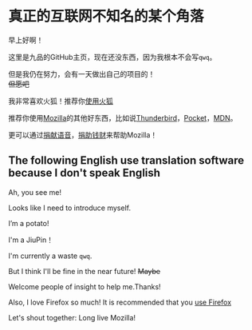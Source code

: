 # 真正的互联网不知名的某个角落

早上好啊！

这里是九品的GitHub主页，现在还没东西，因为我根本不会写`qwq`。

但是我仍在努力，会有一天做出自己的项目的！<br>
<del>但愿吧<del/>

我非常喜欢火狐！推荐你[使用火狐][1]

推荐你使用[Mozilla][7]的其他好东西，比如说[Thunderbird][2]，[Pocket][3]，[MDN][4]。

更可以通过[捐献语音][5]，[捐助钱财][6]来帮助Mozilla！

## The following English use translation software because I don't speak English

Ah, you see me!

Looks like I need to introduce myself.

I’m a potato!

I'm a JiuPin！

I'm currently a waste `qwq`. 

But I think I'll be fine in the near future! <del>Maybe<del/>

Welcome people of insight to help me.Thanks!

Also, I love Firefox so much! It is recommended that you [use Firefox][1]

Let's shout together: Long live Mozilla!

[1]: https://www.firefox.com/ "愣着干什么qwq？赶紧下载呀！"
[2]: https://www.thunderbird.net/ "非常好用的邮箱软件，还可以订阅RSS"
[3]: https://getpocket.com/my-list "跨端收藏夹了属于是"
[4]: https://developer.mozilla.org/ "More MDN. Your MDN."
[5]: https://commonvoice.mozilla.org/ "捐献你的语音！"
[6]: https://donate.mozilla.org/ "帮助Mozilla"
[7]: https://www.mozilla.org/about/manifesto/ "这可比Google从“不作恶”改成“做正确的事强多了”"

